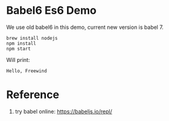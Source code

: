 Babel6 Es6 Demo
===============

We use old babel6 in this demo, current new version is babel 7.

```
brew install nodejs
npm install
npm start
```

Will print:

```
Hello, Freewind
```

Reference
=========

1. try babel online: <https://babeljs.io/repl/>